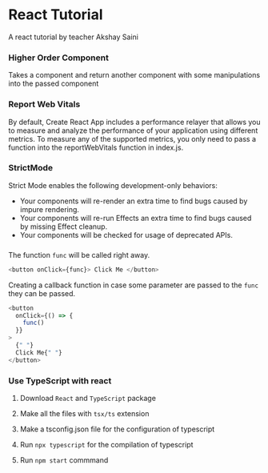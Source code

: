 # React Tutorial

A react tutorial by teacher Akshay Saini

### Higher Order Component

Takes a component and return another component with some manipulations into the passed component

### Report Web Vitals

By default, Create React App includes a performance relayer that allows you to measure and analyze the performance of your application using different metrics. To measure any of the supported metrics, you only need to pass a function into the reportWebVitals function in index.js.

### StrictMode

Strict Mode enables the following development-only behaviors:

- Your components will re-render an extra time to find bugs caused by impure rendering.
- Your components will re-run Effects an extra time to find bugs caused by missing Effect cleanup.
- Your components will be checked for usage of deprecated APIs.

###

The function `func` will be called right away.

```js
<button onClick={func}> Click Me </button>
```

Creating a callback function in case some parameter are passed to the `func` they can be passed.

```js
<button
  onClick={() => {
    func()
  }}
>
  {" "}
  Click Me{" "}
</button>
```

### Use TypeScript with react 

1. Download `React` and `TypeScript` package 

2. Make all the files with `tsx/ts` extension 

3. Make a tsconfig.json file for the configuration of typescript 

4. Run `npx typescript` for the compilation of typescript 

5. Run `npm start` commmand
